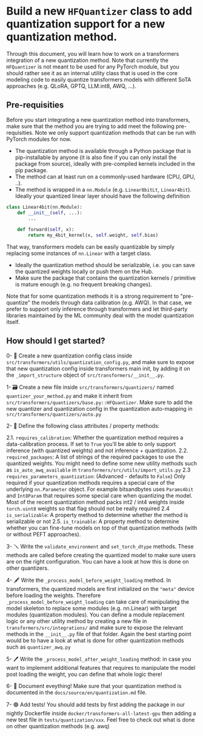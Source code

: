 <!--Copyright 2023 The HuggingFace Team. All rights reserved.

Licensed under the Apache License, Version 2.0 (the "License"); you may not use this file except in compliance with
the License. You may obtain a copy of the License at

http://www.apache.org/licenses/LICENSE-2.0

Unless required by applicable law or agreed to in writing, software distributed under the License is distributed on
an "AS IS" BASIS, WITHOUT WARRANTIES OR CONDITIONS OF ANY KIND, either express or implied. See the License for the
specific language governing permissions and limitations under the License.

⚠️ Note that this file is in Markdown but contain specific syntax for our doc-builder (similar to MDX) that may not be
rendered properly in your Markdown viewer.

-->

# Build a new `HFQuantizer` class to add quantization support for a new quantization method.

Through this document, you will learn how to work on a transformers integration of a new quantization method. Note that currently the `HFQuantizer` is not meant to be used for any PyTorch module, but you should rather see it as an internal utility class that is used in the core modeling code to easily quantize transformers models with different SoTA approaches (e.g. QLoRA, GPTQ, LLM.int8, AWQ, ...). 


## Pre-requisities 

Before you start integrating a new quantization method into transformers, make sure that the method you are trying to add meet the following pre-requisities. Note we only support quantization methods that can be run with PyTorch modules for now.

- The quantization method is available through a Python package that is pip-installable by anyone (it is also fine if you can only install the package from source), ideally with pre-compiled kernels included in the pip package.
- The method can at least run on a commonly-used hardware (CPU, GPU, ..).
- The method is wrapped in a `nn.Module` (e.g. `Linear8bitLt`, `Linear4bit`). Ideally your quantized linear layer should have the following definition
```py
class Linear4bit(nn.Module):
    def __init__(self, ...):
        ...
    
    def forward(self, x):
        return my_4bit_kernel(x, self.weight, self.bias)
```
That way, transformers models can be easily quantizable by simply replacing some instances of `nn.Linear` with a target class.
- Ideally the quantization method should be serializable, i.e. you can save the quantized weights locally or push them on the Hub.
- Make sure the package that contains the quantization kernels / primitive is mature enough (e.g. no frequent breaking changes).

Note that for some quantization methods it is a strong requirement to "pre-quantize" the models through data calibration (e.g. AWQ). In that case, we prefer to support only inference through transformers and let third-party libraries maintained by the ML community deal with the model quantization itself.

## How should I get started?

0- 📕 Create a new quantization config class inside `src/transformers/utils/quantization_config.py`, and make sure to expose that new quantization config inside transformers main init, by adding it on the `_import_structure` object of `src/transformers/__init__.py`.

1-  🗃 Create a new file inside `src/transformers/quantizers/` named `quantizer_your_method.py` and make it inherit from `src/transformers/quantizers/base.py::HFQuantizer`. Make sure to add the new quantizer and quantization config in the quantization auto-mapping in `src/transformers/quantizers/auto.py`

2- 🔩 Define the following class attributes / property methods:

2.1. `requires_calibration`: Whether the quantization method requires a data-calibration process. If set to `True` you'll be able to only support inference (with quantized weights) and not inference + quantization.
2.2. `required_packages`: A list of strings of the required packages to use the quantized weights. You might need to define some new utility methods such as `is_auto_awq_available` in `transformers/src/utils/import_utils.py`
2.3 `requires_parameters_quantization`: (Advanced - defaults to `False`) Only required if your quantization methods requires a special care of the underlying `nn.Parameter` object. For example bitsandbytes uses `Params4bit` and `Int8Param` that requires some special care when quantizing the model. Most of the recent quantization method packs int2 / int4 weights inside `torch.uint8` weights so that flag should not be really required
2.4 `is_serializable`: A property method to determine whether the method is serializable or not
2.5. `is_trainable`:  A property method to determine whether you can fine-tune models on top of that quantization methods (with or without PEFT approaches).


3- 🪛 Write the `validate_environment` and `set_torch_dtype` methods. These methods are called before creating the quantized model to make sure users are on the right configuration. You can have a look at how this is done on other quantizers.

4- 🖋 Write the `_process_model_before_weight_loading` method. In transformers, the quantized models are first initialized on the `"meta"` device before loading the weights. Therefore `_process_model_before_weight_loading` can take care of manipulating the model skeleton to replace some modules (e.g. nn.Linear) with target modules (quantization modules). You can define a module replacement logic or any other utility method by creating a new file in `transformers/src/integrations/` and make sure to expose the relevant methods in the `__init__.py` file of that folder. Again the best starting point would be to have a look at what is done for other quantization methods such as `quantizer_awq.py`

5- 🖊 Write the `_process_model_after_weight_loading` method: in case you want to implement additional features that requires to manipulate the model post loading the weight, you can define that whole logic there!

6- 📖 Document eveything! Make sure that your quantization method is documented in the `docs/source/en/quantization.md` file.

7- 🟢 Add tests! You should add tests by first adding the package in our nightly Dockerfile inside `docker/transformers-all-latest-gpu` then adding a new test file in `tests/quantization/xxx`. Feel free to check out what is done on other quantization methods (e.g. awq)

